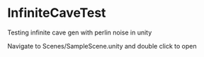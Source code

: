 # InfiniteCaveTest
Testing infinite cave gen with perlin noise in unity

Navigate to Scenes/SampleScene.unity and double click to open 